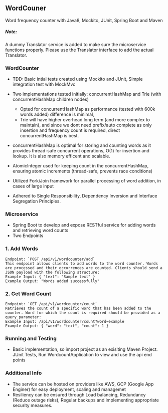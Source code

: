 ## WordCouner

 Word frequency counter with Java8, Mockito, JUnit, Spring Boot and Maven

 <h5>Note:</h5> A dummy Translator service is added to make sure the microservice functions properly. Please use the Translator interface to add the actual Translator.

<h3>WordCounter</h3>

 * TDD: Basic intial tests created using Mockito and JUnit, Simple integration test with MockMvc
 * Two implementations tested initially: concurrentHashMap and Trie (with concurrentHashMap children nodes)
    * Opted for concurrentHashMap as performance (tested with 600k words added) difference is minimal, 
    * Trie will have higher overhead long term (and more complex to maintain), and since we dont need prefix/auto complete as only insertion and frequency count is required, direct concurrentHashMap is best.

 * concurrentHashMap is optimal for storing and counting words as it provides thread-safe concurrent operations, O(1) for insertion and lookup. It is also memory efficent and scalable.
 * AtomicInteger used for keeping count in the concurrentHashMap, ensuring atomic increments (thread-safe, prevents race conditions)
 * Utilized Fork/Join framework for parallel processing of word addition, in cases of large input
 * Adhered to Single Responsibility, Dependency Inversion and Interface Segregation Principles.

<h3>Microservice</h3>

* Spring Boot to develop and expose RESTful service for adding words and retrieving word counts
* Two Endpoints
  
### 1. Add Words
    Endpoint: `POST /api/v1/wordcounter/add`
    This endpoint allows clients to add words to the word counter. Words are processed and their occurrences are counted. Clients should send a JSON payload with the following structure:
    Example Input: { "text": "Sample text" }
    Example Output: "Words added successfully"

### 2. Get Word Count
    Endpoint: `GET /api/v1/wordcounter/count`
    Retrieves the count of a specific word that has been added to the counter. Word for which the count is required should be provided as a query parameter:
    Example Input: /api/v1/wordcounter/count?word=example
    Example Output: { "word": "text", "count": 1 }

<h3>Running and Testing</h3>

 * Basic implementation, so import project as an exisiting Maven Project. JUnit Tests, Run WordcountApplication to view and use the api end points

<h3>Additional Info</h3>
 
 * The service can be hosted on providers like AWS, GCP (Google App Enginer) for easy deployment, scaling and managemet
 * Resiliency can be ensured through Load balancing, Redundancy (Reduce outage risks), Regular backups and implementing appropriate security measures.

